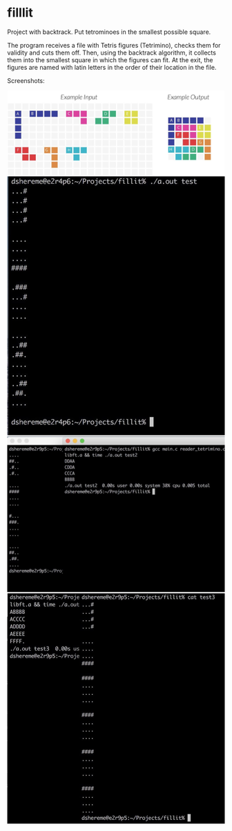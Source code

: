 # filllit
Project with backtrack. Put tetrominoes in the smallest possible square.

The program receives a file with Tetris figures (Tetrimino), checks them for validity and cuts them off. Then, using the backtrack algorithm, it collects them into the smallest square in which the figures can fit. At the exit, the figures are named with latin letters in the order of their location in the file.

Screenshots:

![RT_Screen1](https://github.com/davin41k/filllit/blob/master/screenshots/fillit1.jpg)
![RT_Screen1](https://github.com/davin41k/filllit/blob/master/screenshots/fillit2.jpg)
![RT_Screen1](https://github.com/davin41k/filllit/blob/master/screenshots/fillit3.jpg)
![RT_Screen1](https://github.com/davin41k/filllit/blob/master/screenshots/fillit4.jpg)

